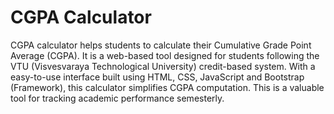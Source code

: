 # CGPA Calculator
CGPA calculator helps students to calculate their Cumulative Grade Point Average (CGPA). It is a web-based tool designed for students following the VTU (Visvesvaraya Technological University) credit-based system. With a easy-to-use interface built using HTML, CSS, JavaScript and Bootstrap (Framework), this calculator simplifies CGPA computation. This is a valuable tool for tracking academic performance semesterly.
